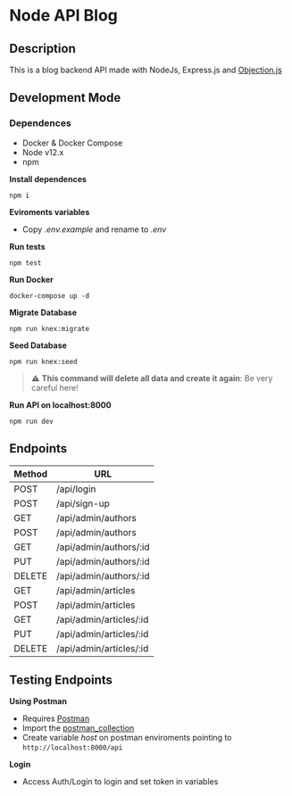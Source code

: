 
# Node API Blog

## Description

  This is a blog backend API made with NodeJs, Express.js and [Objection.js](https://vincit.github.io/objection.js/)
## Development Mode
### Dependences
- Docker & Docker Compose
- Node v12.x
- npm

**Install dependences**
```
npm i
```
 **Eviroments variables**
 - Copy *.env.example* and rename to *.env*
 
 **Run tests**
 ```
 npm test
 ```

**Run Docker**
```
docker-compose up -d
```

**Migrate Database**
```
npm run knex:migrate
```

**Seed Database**
```
npm run knex:seed
```

> :warning: **This command will delete all data and create it again**: Be very careful here!


**Run API on localhost:8000**
```
npm run dev
```
  
## Endpoints
|Method| URL |
|--|--|
| POST | /api/login |
| POST | /api/sign-up |
| GET | /api/admin/authors |
| POST | /api/admin/authors |
| GET | /api/admin/authors/:id|
| PUT | /api/admin/authors/:id |
| DELETE | /api/admin/authors/:id|
| GET | /api/admin/articles |
| POST | /api/admin/articles |
| GET | /api/admin/articles/:id|
| PUT | /api/admin/articles/:id |
| DELETE | /api/admin/articles/:id|


## Testing Endpoints
**Using Postman**
- Requires [Postman](https://www.postman.com/)
- Import the [postman_collection](https://github.com/flaviofilipe/node-blog-api/blob/main/postman_collection.json)
- Create variable *host* on postman enviroments pointing to `http://localhost:8000/api`

**Login**
- Access Auth/Login to login and set token in variables